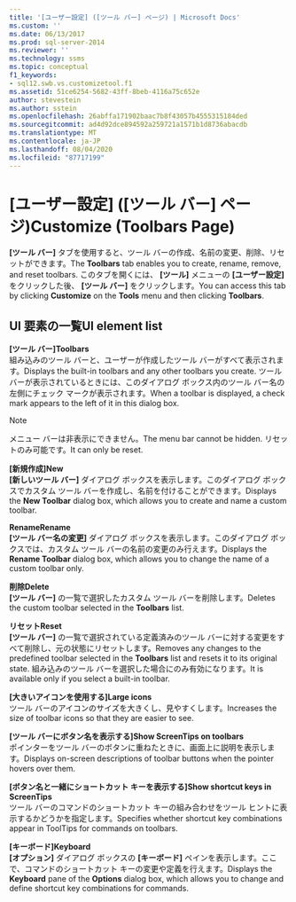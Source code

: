 ```yaml
---
title: '[ユーザー設定] ([ツール バー] ページ) | Microsoft Docs'
ms.custom: ''
ms.date: 06/13/2017
ms.prod: sql-server-2014
ms.reviewer: ''
ms.technology: ssms
ms.topic: conceptual
f1_keywords:
- sql12.swb.vs.customizetool.f1
ms.assetid: 51ce6254-5682-43ff-8beb-4116a75c652e
author: stevestein
ms.author: sstein
ms.openlocfilehash: 26abffa171902baac7b8f43057b4555315184ded
ms.sourcegitcommit: ad4d92dce894592a259721a1571b1d8736abacdb
ms.translationtype: MT
ms.contentlocale: ja-JP
ms.lasthandoff: 08/04/2020
ms.locfileid: "87717199"
---
```

# <a name="customize-toolbars-page"></a><span data-ttu-id="1b118-102">[ユーザー設定] ([ツール バー] ページ)</span><span class="sxs-lookup"><span data-stu-id="1b118-102">Customize (Toolbars Page)</span></span>
  <span data-ttu-id="1b118-103">**[ツール バー]** タブを使用すると、ツール バーの作成、名前の変更、削除、リセットができます。</span><span class="sxs-lookup"><span data-stu-id="1b118-103">The **Toolbars** tab enables you to create, rename, remove, and reset toolbars.</span></span> <span data-ttu-id="1b118-104">このタブを開くには、 **[ツール]** メニューの **[ユーザー設定]** をクリックした後、 **[ツール バー]** をクリックします。</span><span class="sxs-lookup"><span data-stu-id="1b118-104">You can access this tab by clicking **Customize** on the **Tools** menu and then clicking **Toolbars**.</span></span>  
  
## <a name="ui-element-list"></a><span data-ttu-id="1b118-105">UI 要素の一覧</span><span class="sxs-lookup"><span data-stu-id="1b118-105">UI element list</span></span>  
 <span data-ttu-id="1b118-106">**[ツール バー]**</span><span class="sxs-lookup"><span data-stu-id="1b118-106">**Toolbars**</span></span>  
 <span data-ttu-id="1b118-107">組み込みのツール バーと、ユーザーが作成したツール バーがすべて表示されます。</span><span class="sxs-lookup"><span data-stu-id="1b118-107">Displays the built-in toolbars and any other toolbars you create.</span></span> <span data-ttu-id="1b118-108">ツール バーが表示されているときには、このダイアログ ボックス内のツール バー名の左側にチェック マークが表示されます。</span><span class="sxs-lookup"><span data-stu-id="1b118-108">When a toolbar is displayed, a check mark appears to the left of it in this dialog box.</span></span>  
  
> [!NOTE]  
>  <span data-ttu-id="1b118-109">メニュー バーは非表示にできません。</span><span class="sxs-lookup"><span data-stu-id="1b118-109">The menu bar cannot be hidden.</span></span> <span data-ttu-id="1b118-110">リセットのみ可能です。</span><span class="sxs-lookup"><span data-stu-id="1b118-110">It can only be reset.</span></span>  
  
 <span data-ttu-id="1b118-111">**[新規作成]**</span><span class="sxs-lookup"><span data-stu-id="1b118-111">**New**</span></span>  
 <span data-ttu-id="1b118-112">**[新しいツール バー]** ダイアログ ボックスを表示します。このダイアログ ボックスでカスタム ツール バーを作成し、名前を付けることができます。</span><span class="sxs-lookup"><span data-stu-id="1b118-112">Displays the **New Toolbar** dialog box, which allows you to create and name a custom toolbar.</span></span>  
  
 <span data-ttu-id="1b118-113">**Rename**</span><span class="sxs-lookup"><span data-stu-id="1b118-113">**Rename**</span></span>  
 <span data-ttu-id="1b118-114">**[ツール バー名の変更]** ダイアログ ボックスを表示します。このダイアログ ボックスでは、カスタム ツール バーの名前の変更のみ行えます。</span><span class="sxs-lookup"><span data-stu-id="1b118-114">Displays the **Rename Toolbar** dialog box, which allows you to change the name of a custom toolbar only.</span></span>  
  
 <span data-ttu-id="1b118-115">**削除**</span><span class="sxs-lookup"><span data-stu-id="1b118-115">**Delete**</span></span>  
 <span data-ttu-id="1b118-116">**[ツール バー]** の一覧で選択したカスタム ツール バーを削除します。</span><span class="sxs-lookup"><span data-stu-id="1b118-116">Deletes the custom toolbar selected in the **Toolbars** list.</span></span>  
  
 <span data-ttu-id="1b118-117">**リセット**</span><span class="sxs-lookup"><span data-stu-id="1b118-117">**Reset**</span></span>  
 <span data-ttu-id="1b118-118">**[ツール バー]** の一覧で選択されている定義済みのツール バーに対する変更をすべて削除し、元の状態にリセットします。</span><span class="sxs-lookup"><span data-stu-id="1b118-118">Removes any changes to the predefined toolbar selected in the **Toolbars** list and resets it to its original state.</span></span> <span data-ttu-id="1b118-119">組み込みのツール バーを選択した場合にのみ有効になります。</span><span class="sxs-lookup"><span data-stu-id="1b118-119">It is available only if you select a built-in toolbar.</span></span>  
  
 <span data-ttu-id="1b118-120">**[大きいアイコンを使用する]**</span><span class="sxs-lookup"><span data-stu-id="1b118-120">**Large icons**</span></span>  
 <span data-ttu-id="1b118-121">ツール バーのアイコンのサイズを大きくし、見やすくします。</span><span class="sxs-lookup"><span data-stu-id="1b118-121">Increases the size of toolbar icons so that they are easier to see.</span></span>  
  
 <span data-ttu-id="1b118-122">**[ツール バーにボタン名を表示する]**</span><span class="sxs-lookup"><span data-stu-id="1b118-122">**Show ScreenTips on toolbars**</span></span>  
 <span data-ttu-id="1b118-123">ポインターをツール バーのボタンに重ねたときに、画面上に説明を表示します。</span><span class="sxs-lookup"><span data-stu-id="1b118-123">Displays on-screen descriptions of toolbar buttons when the pointer hovers over them.</span></span>  
  
 <span data-ttu-id="1b118-124">**[ボタン名と一緒にショートカット キーを表示する]**</span><span class="sxs-lookup"><span data-stu-id="1b118-124">**Show shortcut keys in ScreenTips**</span></span>  
 <span data-ttu-id="1b118-125">ツール バーのコマンドのショートカット キーの組み合わせをツール ヒントに表示するかどうかを指定します。</span><span class="sxs-lookup"><span data-stu-id="1b118-125">Specifies whether shortcut key combinations appear in ToolTips for commands on toolbars.</span></span>  
  
 <span data-ttu-id="1b118-126">**[キーボード]**</span><span class="sxs-lookup"><span data-stu-id="1b118-126">**Keyboard**</span></span>  
 <span data-ttu-id="1b118-127">**[オプション]** ダイアログ ボックスの **[キーボード]** ペインを表示します。ここで、コマンドのショートカット キーの変更や定義を行えます。</span><span class="sxs-lookup"><span data-stu-id="1b118-127">Displays the **Keyboard** pane of the **Options** dialog box, which allows you to change and define shortcut key combinations for commands.</span></span>  
